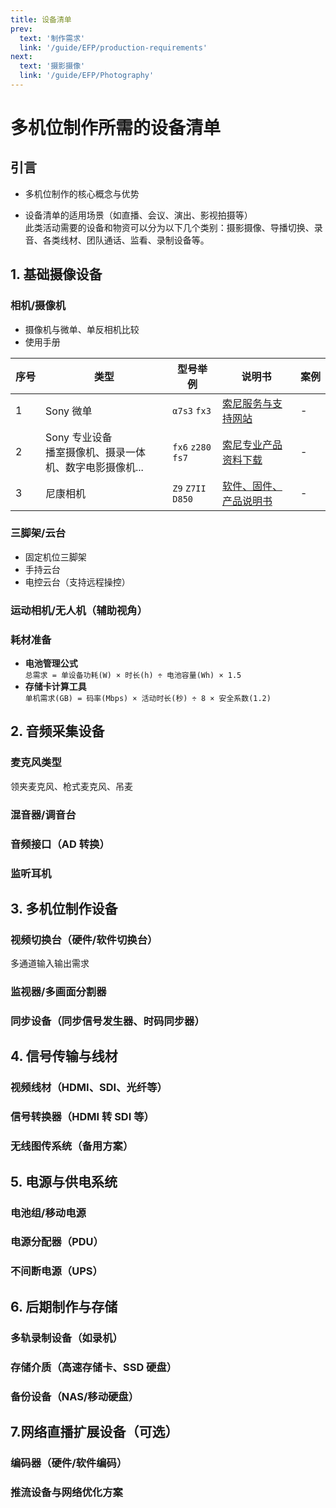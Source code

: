 ```yaml
---
title: 设备清单
prev:
  text: '制作需求'
  link: '/guide/EFP/production-requirements'
next:
  text: '摄影摄像'
  link: '/guide/EFP/Photography'
---
```


# 多机位制作所需的设备清单

## 引言
- 多机位制作的核心概念与优势

- 设备清单的适用场景（如直播、会议、演出、影视拍摄等）  
此类活动需要的设备和物资可以分为以下几个类别：摄影摄像、导播切换、录音、各类线材、团队通话、监看、录制设备等。

## 1. 基础摄像设备
### 相机/摄像机
- 摄像机与微单、单反相机比较
- 使用手册

|<span style="white-space:nowrap">序号</span> | <span style="white-space:nowrap">类型</span> | 型号举例 | 说明书 |  <span style="white-space:nowrap">案例</span> |
|---|---|---| ---| ---|
|1| Sony 微单 |`α7s3` `fx3`| [索尼服务与支持网站](https://service.sony.com.cn/index.html) | - |
|2| Sony 专业设备<br>播室摄像机、摄录一体机、数字电影摄像机... | `fx6` `z280` `fs7` | [索尼专业产品资料下载](https://www.sonystyle.com.cn/professional/downloadcenter/index.html) | - |
|3| 尼康相机 | `Z9` `Z7II` `D850` | [软件、固件、产品说明书](https://downloadcenter.nikonimglib.com/zh-cn/index.html) | - |

### 三脚架/云台
- 固定机位三脚架
- 手持云台
- 电控云台（支持远程操控）

### 运动相机/无人机（辅助视角）

### 耗材准备
- **电池管理公式**  
  `总需求 = 单设备功耗(W) × 时长(h) ÷ 电池容量(Wh) × 1.5`  
- **存储卡计算工具**  
  `单机需求(GB) = 码率(Mbps) × 活动时长(秒) ÷ 8 × 安全系数(1.2)`

## 2. 音频采集设备

### 麦克风类型

领夹麦克风、枪式麦克风、吊麦

### 混音器/调音台

### 音频接口（AD 转换）

### 监听耳机

## 3. 多机位制作设备

### 视频切换台（硬件/软件切换台）

多通道输入输出需求

### 监视器/多画面分割器

### 同步设备（同步信号发生器、时码同步器）

## 4. 信号传输与线材

### 视频线材（HDMI、SDI、光纤等）

### 信号转换器（HDMI 转 SDI 等）

### 无线图传系统（备用方案）

## 5. 电源与供电系统

### 电池组/移动电源

### 电源分配器（PDU）

### 不间断电源（UPS）

## 6. 后期制作与存储

### 多轨录制设备（如录机）

### 存储介质（高速存储卡、SSD 硬盘）

### 备份设备（NAS/移动硬盘）

## 7.网络直播扩展设备（可选）

### 编码器（硬件/软件编码）

### 推流设备与网络优化方案